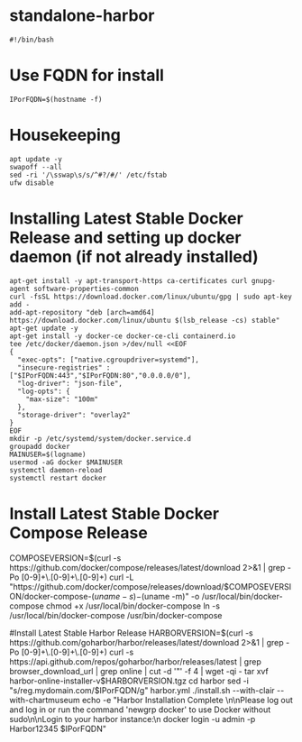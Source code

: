 # standalone-harbor

```
#!/bin/bash
```
# Use FQDN for install

```
IPorFQDN=$(hostname -f)
```

# Housekeeping
```
apt update -y
swapoff --all
sed -ri '/\sswap\s/s/^#?/#/' /etc/fstab
ufw disable
```

# Installing Latest Stable Docker Release and setting up docker daemon (if not already installed)
```
apt-get install -y apt-transport-https ca-certificates curl gnupg-agent software-properties-common
curl -fsSL https://download.docker.com/linux/ubuntu/gpg | sudo apt-key add -
add-apt-repository "deb [arch=amd64] https://download.docker.com/linux/ubuntu $(lsb_release -cs) stable"
apt-get update -y
apt-get install -y docker-ce docker-ce-cli containerd.io
tee /etc/docker/daemon.json >/dev/null <<EOF
{
  "exec-opts": ["native.cgroupdriver=systemd"],
  "insecure-registries" : ["$IPorFQDN:443","$IPorFQDN:80","0.0.0.0/0"],
  "log-driver": "json-file",
  "log-opts": {
    "max-size": "100m"
  },
  "storage-driver": "overlay2"
}
EOF
mkdir -p /etc/systemd/system/docker.service.d
groupadd docker
MAINUSER=$(logname)
usermod -aG docker $MAINUSER
systemctl daemon-reload
systemctl restart docker
```

# Install Latest Stable Docker Compose Release
COMPOSEVERSION=$(curl -s https://github.com/docker/compose/releases/latest/download 2>&1 | grep -Po [0-9]+\.[0-9]+\.[0-9]+)
curl -L "https://github.com/docker/compose/releases/download/$COMPOSEVERSION/docker-compose-$(uname -s)-$(uname -m)" -o /usr/local/bin/docker-compose
chmod +x /usr/local/bin/docker-compose
ln -s /usr/local/bin/docker-compose /usr/bin/docker-compose

#Install Latest Stable Harbor Release
HARBORVERSION=$(curl -s https://github.com/goharbor/harbor/releases/latest/download 2>&1 | grep -Po [0-9]+\.[0-9]+\.[0-9]+)
curl -s https://api.github.com/repos/goharbor/harbor/releases/latest | grep browser_download_url | grep online | cut -d '"' -f 4 | wget -qi -
tar xvf harbor-online-installer-v$HARBORVERSION.tgz
cd harbor
sed -i "s/reg.mydomain.com/$IPorFQDN/g" harbor.yml
./install.sh --with-clair --with-chartmuseum
echo -e "Harbor Installation Complete \n\nPlease log out and log in or run the command 'newgrp docker' to use Docker without sudo\n\nLogin to your harbor instance:\n docker login -u admin -p Harbor12345 $IPorFQDN"

